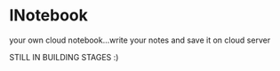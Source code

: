 # INotebook
 your own cloud notebook...write your notes and save it on cloud server 
 
 STILL IN BUILDING STAGES :)
